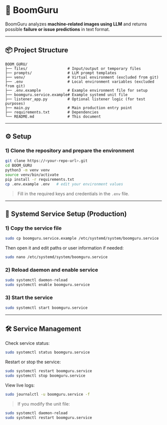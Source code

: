 # 🚀 BoomGuru

BoomGuru analyzes **machine-related images using LLM** and returns possible **failure or issue predictions** in text format.

---

## 📦 Project Structure

```
BOOM_GURU/
├── files/                  # Input/output or temporary files
├── prompts/                # LLM prompt templates
├── venv/                   # Virtual environment (excluded from git)
├── .env                    # Local environment variables (excluded from git)
├── .env.example            # Example environment file for setup
├── boomguru.service.example# Example systemd unit file
├── listener_app.py         # Optional listener logic (for test purposes)
├── main.py                 # Main production entry point
├── requirements.txt        # Dependencies
└── README.md               # This document
```

---

## ⚙️ Setup

### 1) Clone the repository and prepare the environment

```bash
git clone https://<your-repo-url>.git
cd BOOM_GURU
python3 -m venv venv
source venv/bin/activate
pip install -r requirements.txt
cp .env.example .env   # edit your environment values
```

> Fill in the required keys and credentials in the `.env` file.

---

## 🧩 Systemd Service Setup (Production)

### 1) Copy the service file

```bash
sudo cp boomguru.service.example /etc/systemd/system/boomguru.service
```

Then open it and edit paths or user information if needed:

```bash
sudo nano /etc/systemd/system/boomguru.service
```

### 2) Reload daemon and enable service

```bash
sudo systemctl daemon-reload
sudo systemctl enable boomguru.service
```

### 3) Start the service

```bash
sudo systemctl start boomguru.service
```

---

## 🛠️ Service Management

Check service status:

```bash
sudo systemctl status boomguru.service
```

Restart or stop the service:

```bash
sudo systemctl restart boomguru.service
sudo systemctl stop boomguru.service
```

View live logs:

```bash
sudo journalctl -u boomguru.service -f
```

> If you modify the unit file:

```bash
sudo systemctl daemon-reload
sudo systemctl restart boomguru.service
```
